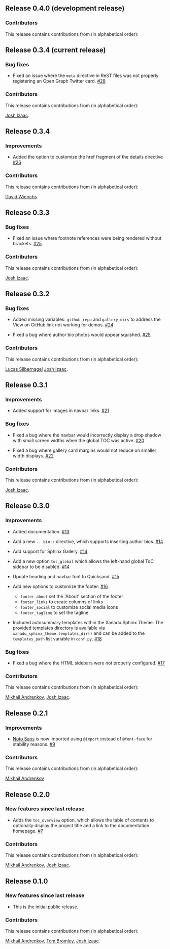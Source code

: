 ## Release 0.4.0 (development release)

### Contributors

This release contains contributions from (in alphabetical order):

## Release 0.3.4 (current release)

### Bug fixes

* Fixed an issue where the `meta` directive in ReST files was not properly registering
  an Open Graph Twitter card.
  [#29](https://github.com/XanaduAI/xanadu-sphinx-theme/pull/29)

### Contributors

This release contains contributions from (in alphabetical order):

[Josh Izaac](https://github.com/josh146).

## Release 0.3.4

### Improvements

* Added the option to customize the href fragment of the details directive
  [#26](https://github.com/XanaduAI/xanadu-sphinx-theme/pull/26)

### Contributors

This release contains contributions from (in alphabetical order):

[David Wierichs](https://github.com/dwierichs).

## Release 0.3.3

### Bug fixes

* Fixed an issue where footnote references were being rendered without brackets.
  [#25](https://github.com/XanaduAI/xanadu-sphinx-theme/pull/25)

### Contributors

This release contains contributions from (in alphabetical order):

[Josh Izaac](https://github.com/josh146).

## Release 0.3.2

### Bug fixes

* Added missing variables: `github_repo` and `gallery_dirs` to address the View on GitHub link not working for demos.
  [#24](https://github.com/XanaduAI/xanadu-sphinx-theme/pull/24)

* Fixed a bug where author bio photos would appear squished. [#25](https://github.com/XanaduAI/xanadu-sphinx-theme/pull/25)

### Contributors

This release contains contributions from (in alphabetical order):

[Lucas Silbernagel](https://github.com/LucasSilbernagel)
[Josh Izaac](https://github.com/josh146).

## Release 0.3.1

### Improvements

* Added support for images in navbar links. [#21](https://github.com/XanaduAI/xanadu-sphinx-theme/pull/21)

### Bug fixes

* Fixed a bug where the navbar would incorrectly display a drop shadow
  with small screen widths when the global TOC was active.
  [#20](https://github.com/XanaduAI/xanadu-sphinx-theme/pull/20)

* Fixed a bug where gallery card margins would not reduce on smaller
  width displays. [#22](https://github.com/XanaduAI/xanadu-sphinx-theme/pull/22)

### Contributors

This release contains contributions from (in alphabetical order):

[Josh Izaac](https://github.com/josh146).

## Release 0.3.0

### Improvements

* Added documentation. [#13](https://github.com/XanaduAI/xanadu-sphinx-theme/pull/13)

* Add a new `.. bio::` directive, which supports inserting author bios. [#14](https://github.com/XanaduAI/xanadu-sphinx-theme/pull/14)

* Add support for Sphinx Gallery. [#14](https://github.com/XanaduAI/xanadu-sphinx-theme/pull/14)

* Add a new option `toc_global` which allows the left-hand global ToC sidebar
  to be disabled. [#14](https://github.com/XanaduAI/xanadu-sphinx-theme/pull/14)

* Update heading and navbar font to Quicksand. [#15](https://github.com/XanaduAI/xanadu-sphinx-theme/pull/15)

* Add new options to customize the footer: [#16](https://github.com/XanaduAI/xanadu-sphinx-theme/pull/16)

  - `footer_about` set the 'About' section of the footer
  - `footer_links` to create columns of links
  - `footer_social` to customize social media icons
  - `footer_tagline` to set the tagline

* Included autosummary templates within the Xanadu Sphinx Theme.
  The provided templates directory is available via
  `xanadu_sphinx_theme.templates_dir()` and can be added to the
  `templates_path` list variable in `conf.py`.
  [#18](https://github.com/XanaduAI/xanadu-sphinx-theme/pull/18)

### Bug fixes

* Fixed a bug where the HTML sidebars were not properly configured. [#17](https://github.com/XanaduAI/xanadu-sphinx-theme/pull/17)

### Contributors

This release contains contributions from (in alphabetical order):

[Mikhail Andrenkov](https://github.com/Mandrenkov),
[Josh Izaac](https://github.com/josh146).

## Release 0.2.1

### Improvements

* [Noto Sans](https://fonts.google.com/noto/specimen/Noto+Sans) is now imported
  using `@import` instead of `@font-face` for stability reasons.
  [#9](https://github.com/XanaduAI/xanadu-sphinx-theme/pull/9)

### Contributors

This release contains contributions from (in alphabetical order):

[Mikhail Andrenkov](https://github.com/Mandrenkov)

## Release 0.2.0

### New features since last release

* Adds the `toc_overview` option, which allows the table of contents to
  optionally display the project title and a link to the documentation
  homepage. [#7](https://github.com/XanaduAI/xanadu-sphinx-theme/pull/7)

### Contributors

This release contains contributions from (in alphabetical order):

[Mikhail Andrenkov](https://github.com/Mandrenkov),
[Josh Izaac](https://github.com/josh146).

## Release 0.1.0

### New features since last release

* This is the initial public release.

### Contributors

This release contains contributions from (in alphabetical order):

[Mikhail Andrenkov](https://github.com/Mandrenkov),
[Tom Bromley](https://github.com/trbromley),
[Josh Izaac](https://github.com/josh146).
